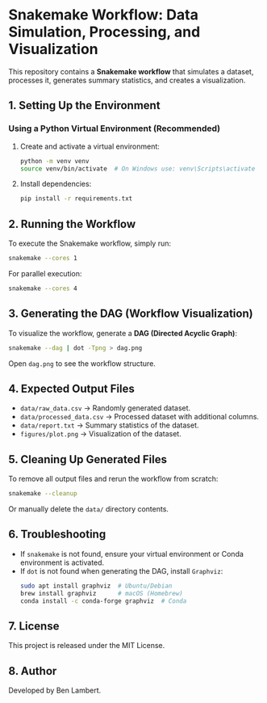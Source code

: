 # Snakemake Workflow: Data Simulation, Processing, and Visualization

This repository contains a **Snakemake workflow** that simulates a dataset, processes it, generates summary statistics, and creates a visualization.


## **1. Setting Up the Environment**

### **Using a Python Virtual Environment (Recommended)**
1. Create and activate a virtual environment:
   ```bash
   python -m venv venv
   source venv/bin/activate  # On Windows use: venv\Scripts\activate
   ```
2. Install dependencies:
   ```bash
   pip install -r requirements.txt
   ```

## **2. Running the Workflow**
To execute the Snakemake workflow, simply run:
```bash
snakemake --cores 1
```
For parallel execution:
```bash
snakemake --cores 4
```

## **3. Generating the DAG (Workflow Visualization)**
To visualize the workflow, generate a **DAG (Directed Acyclic Graph)**:
```bash
snakemake --dag | dot -Tpng > dag.png
```
Open `dag.png` to see the workflow structure.

## **4. Expected Output Files**
- `data/raw_data.csv` → Randomly generated dataset.
- `data/processed_data.csv` → Processed dataset with additional columns.
- `data/report.txt` → Summary statistics of the dataset.
- `figures/plot.png` → Visualization of the dataset.

## **5. Cleaning Up Generated Files**
To remove all output files and rerun the workflow from scratch:
```bash
snakemake --cleanup
```
Or manually delete the `data/` directory contents.

## **6. Troubleshooting**
- If `snakemake` is not found, ensure your virtual environment or Conda environment is activated.
- If `dot` is not found when generating the DAG, install `Graphviz`:
  ```bash
  sudo apt install graphviz  # Ubuntu/Debian
  brew install graphviz      # macOS (Homebrew)
  conda install -c conda-forge graphviz  # Conda
  ```

## **7. License**
This project is released under the MIT License.

## **8. Author**
Developed by Ben Lambert.

